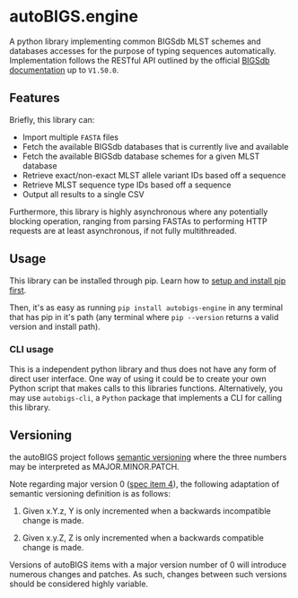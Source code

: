 # autoBIGS.engine

A python library implementing common BIGSdb MLST schemes and databases accesses for the purpose of typing sequences automatically. Implementation follows the RESTful API outlined by the official [BIGSdb documentation](https://bigsdb.readthedocs.io/en/latest/rest.html) up to `V1.50.0`.


## Features

Briefly, this library can:
- Import multiple `FASTA` files
- Fetch the available BIGSdb databases that is currently live and available
- Fetch the available BIGSdb database schemes for a given MLST database
- Retrieve exact/non-exact MLST allele variant IDs based off a sequence
- Retrieve MLST sequence type IDs based off a sequence
- Output all results to a single CSV

Furthermore, this library is highly asynchronous where any potentially blocking operation, ranging from parsing FASTAs to performing HTTP requests are at least asynchronous, if not fully multithreaded.

## Usage

This library can be installed through pip. Learn how to [setup and install pip first](https://pip.pypa.io/en/stable/installation/).

Then, it's as easy as running `pip install autobigs-engine` in any terminal that has pip in it's path (any terminal where `pip --version` returns a valid version and install path).

### CLI usage

This is a independent python library and thus does not have any form of direct user interface. One way of using it could be to create your own Python script that makes calls to this libraries functions. Alternatively, you may use `autobigs-cli`, a `Python` package that implements a CLI for calling this library.

## Versioning

the autoBIGS project follows [semantic versioning](https://semver.org/) where the three numbers may be interpreted as MAJOR.MINOR.PATCH.

Note regarding major version 0 ([spec item 4](https://semver.org/#spec-item-4)), the following adaptation of semantic versioning definition is as follows:

1. Given x.Y.z, Y is only incremented when a backwards incompatible change is made.

2. Given x.y.Z, Z is only incremented when a backwards compatible change is made.

Versions of autoBIGS items with a major version number of 0 will introduce numerous changes and patches. As such, changes between such versions should be considered highly variable.